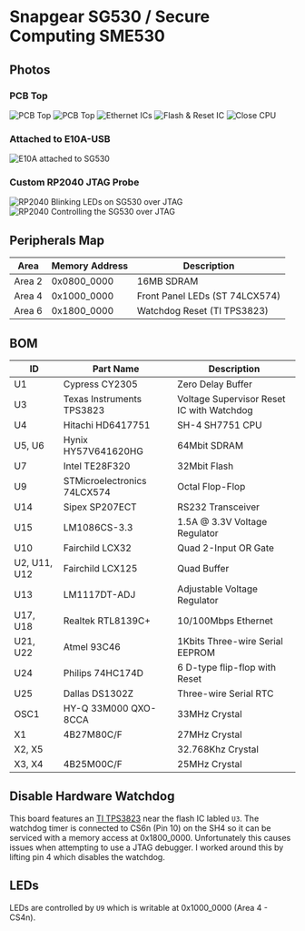 # Snapgear SG530 / Secure Computing SME530

## Photos
### PCB Top
![PCB Top](top1.jpg)
![PCB Top](top2.jpg)
![Ethernet ICs](ethernet.jpg)
![Flash & Reset IC](flash_reset.jpg)
![Close CPU](cpu_close.jpg)
### Attached to E10A-USB
![E10A attached to SG530](e10a.jpg)
### Custom RP2040 JTAG Probe
![RP2040 Blinking LEDs on SG530 over JTAG](jtag_led_blink.webp)
![RP2040 Controlling the SG530 over JTAG](rp2040_hudi.jpg)

## Peripherals Map
| Area | Memory Address | Description |
| ---- | -------------- | ----------- |
| Area 2 | 0x0800_0000 | 16MB SDRAM |
| Area 4 | 0x1000_0000 | Front Panel LEDs (ST 74LCX574) |
| Area 6 | 0x1800_0000 | Watchdog Reset (TI TPS3823) |

## BOM
| ID | Part Name | Description |
| -- | --------- | ----------- |
| U1 | Cypress CY2305 | Zero Delay Buffer |
| U3 | Texas Instruments TPS3823 | Voltage Supervisor Reset IC with Watchdog |
| U4 | Hitachi HD6417751 | SH-4 SH7751 CPU |
| U5, U6 | Hynix HY57V641620HG | 64Mbit SDRAM |
| U7 | Intel TE28F320 | 32Mbit Flash |
| U9 | STMicroelectronics 74LCX574 | Octal Flop-Flop |
| U14 | Sipex SP207ECT | RS232 Transceiver |
| U15 | LM1086CS-3.3 | 1.5A @ 3.3V Voltage Regulator |
| U10 | Fairchild LCX32 | Quad 2-Input OR Gate |
| U2, U11, U12 | Fairchild LCX125 | Quad Buffer |
| U13 | LM1117DT-ADJ | Adjustable Voltage Regulator |
| U17, U18 | Realtek RTL8139C+ | 10/100Mbps Ethernet |
| U21, U22 | Atmel 93C46 | 1Kbits Three-wire Serial EEPROM |
| U24 | Philips 74HC174D | 6 D-type flip-flop with Reset |
| U25 | Dallas DS1302Z | Three-wire Serial RTC |
| OSC1 | HY-Q 33M000 QXO-8CCA  | 33MHz Crystal |
| X1 | 4B27M80C/F | 27MHz Crystal |
| X2, X5 |  | 32.768Khz Crystal |
| X3, X4 | 4B25M00C/F | 25MHz Crystal |


## Disable Hardware Watchdog
This board features an [TI TPS3823](https://www.ti.com/lit/ds/symlink/tps3823.pdf)
near the flash IC labled `U3`. The watchdog timer is connected to CS6n (Pin 10)
on the SH4 so it can be serviced with a memory access at 0x1800_0000. Unfortunately 
this causes issues when attempting to use a JTAG debugger. I worked around this by 
lifting pin 4 which disables the watchdog. 

## LEDs
LEDs are controlled by `U9` which is writable at 0x1000_0000 (Area 4 - CS4n).
